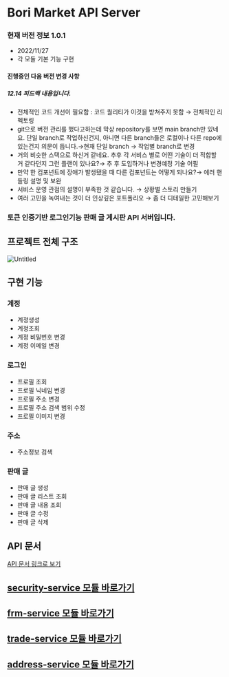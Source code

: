 # Bori Market API Server
### 현재 버전 정보 1.0.1
- 2022/11/27
- 각 모듈 기본 기능 구현
#### 진행중인 다음 버전 변경 사항
##### 12.14 피드백 내용입니다.
- 전체적인 코드 개선이 필요함 : 코드 퀄리티가 이것을 받쳐주지 못함 → 전체적인 리펙토링
- git으로 버전 관리를 했다고하는데 막상 repository를 보면 main branch만 있네요. 단일 branch로 작업하신건지, 아니면 다른 branch들은 로컬이나 다른 repo에 있는건지 의문이 듭니다.→현재 단일 branch → 작업별 branch로 변경
- 거의 비슷한 스택으로 하신거 같네요. 추후 각 서비스 별로 어떤 기술이 더 적합할 거 같다던지 그런 플랜이 있나요?→ 추 후 도입하거나 변경예정 기술 어필
- 만약 한 컴포넌트에 장애가 발생됐을 때 다른 컴포넌트는 어떻게 되나요?→ 에러 핸들링 설명 및 보완
- 서비스 운영 관점의 설명이 부족한 것 같습니다. → 상황별 스토리 만들기
- 여러 고민을 녹여내는 것이 더 인상깊은 포트폴리오 → 좀 더 디테일한 고민해보기

### 토큰 인증기반 로그인기능 판매 글 게시판 API 서버입니다.


## 프로젝트 전체 구조
![Untitled](https://user-images.githubusercontent.com/98242564/207268478-c4abc9c6-fb4b-40bd-b0f9-86d4a31fa55b.png)

## 구현 기능
### 계정
- 계정생성
- 계정조회
- 계정 비밀번호 변경
- 계정 이메일 변경
### 로그인
- 프로필 조회
- 프로필 닉네임 변경
- 프로필 주소 변경
- 프로필 주소 검색 범위 수정
- 프로필 이미지 변경
### 주소
- 주소정보 검색
### 판매 글
- 판매 글 생성
- 판매 글 리스트 조회
- 판매 글 내용 조회
- 판매 글 수정
- 판매 글 삭제


## API 문서
[API 문서 링크로 보기](https://imboripapa.github.io/api-docs/)

## [security-service 모듈 바로가기](https://github.com/ImBoriPapa/bori-market/tree/main/security-service)
## [frm-service 모듈 바로가기](https://github.com/ImBoriPapa/bori-market/tree/main/frm-service)
## [trade-service 모듈 바로가기](https://github.com/ImBoriPapa/bori-market/tree/main/trade-service)
## [address-service 모듈 바로가기](https://github.com/ImBoriPapa/bori-market/tree/main/address-service)